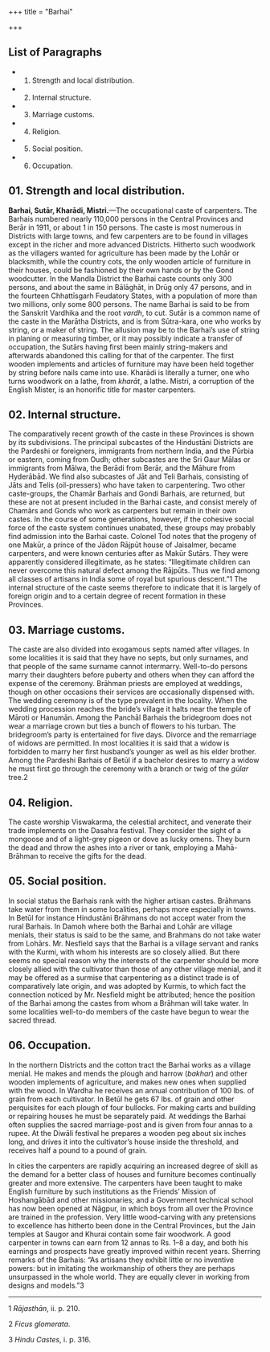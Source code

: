 +++
title = "Barhai"

+++

## List of Paragraphs

+ 1. Strength and local distribution. 
+ 2. Internal structure. 
+ 3. Marriage customs. 
+ 4. Religion. 
+ 5. Social position. 
+ 6. Occupation. 


## 01. Strength and local distribution.

**Barhai, Sutār, Kharādi, Mistri.**—The occupational caste of carpenters. The Barhais numbered nearly 110,000 persons in the Central Provinces and Berār in 1911, or about 1 in 150 persons. The caste is most numerous in Districts with large towns, and few carpenters are to be found in villages except in the richer and more advanced Districts. Hitherto such woodwork as the villagers wanted for agriculture has been made by the Lohār or blacksmith, while the country cots, the only wooden article of furniture in their houses, could be fashioned by their own hands or by the Gond woodcutter. In the Mandla District the Barhai caste counts only 300 persons, and about the same in Bālāghāt, in Drūg only 47 persons, and in the fourteen Chhattīsgarh Feudatory States, with a population of more than two millions, only some 800 persons. The name Barhai is said to be from the Sanskrit Vardhika and the root *vardh*, to cut. Sutār is a common name of the caste in the Marātha Districts, and is from Sūtra-kara, one who works by string, or a maker of string. The allusion may be to the Barhai’s use of string in planing or measuring timber, or it may possibly indicate a transfer of occupation, the Sutārs having first been mainly string-makers and afterwards abandoned this calling for that of the carpenter. The first wooden implements and articles of furniture may have been held together by string before nails came into use. Kharādi is literally a turner, one who turns woodwork on a lathe, from *kharāt*, a lathe. Mistri, a corruption of the English Mister, is an honorific title for master carpenters. 



## 02. Internal structure.

The comparatively recent growth of the caste in these Provinces is shown by its subdivisions. The principal subcastes of the Hindustāni Districts are the Pardeshi or foreigners, immigrants from northern India, and the Pūrbia or eastern, coming from Oudh; other subcastes are the Sri Gaur Mālas or immigrants from Mālwa, the Berādi from Berār, and the Māhure from Hyderābād. We find also subcastes of Jāt and Teli Barhais, consisting of Jāts and Telis \(oil-pressers\) who have taken to carpentering. Two other caste-groups, the Chamār Barhais and Gondi Barhais, are returned, but these are not at present included in the Barhai caste, and consist merely of Chamārs and Gonds who work as carpenters but remain in their own castes. In the course of some generations, however, if the cohesive social force of the caste system continues unabated, these groups may probably find admission into the Barhai caste. Colonel Tod notes that the progeny of one Makūr, a prince of the Jādon Rājpūt house of Jaisalmer, became carpenters, and were known centuries after as Makūr Sutārs. They were apparently considered illegitimate, as he states: “Illegitimate children can never overcome this natural defect among the Rājpūts. Thus we find among all classes of artisans in India some of royal but spurious descent.”1 The internal structure of the caste seems therefore to indicate that it is largely of foreign origin and to a certain degree of recent formation in these Provinces. 



## 03. Marriage customs.

The caste are also divided into exogamous septs named after villages. In some localities it is said that they have no septs, but only surnames, and that people of the same surname cannot intermarry. Well-to-do persons marry their daughters before puberty and others when they can afford the expense of the ceremony. Brāhman priests are employed at weddings, though on other occasions their services are occasionally dispensed with. The wedding ceremony is of the type prevalent in the locality. When the wedding procession reaches the bride’s village it halts near the temple of Māroti or Hanumān. Among the Panchāl Barhais the bridegroom does not wear a marriage crown but ties a bunch of flowers to his turban. The bridegroom’s party is entertained for five days. Divorce and the remarriage of widows are permitted. In most localities it is said that a widow is forbidden to marry her first husband’s younger as well as his elder brother. Among the Pardeshi Barhais of Betūl if a bachelor desires to marry a widow he must first go through the ceremony with a branch or twig of the *gūlar* tree.2 



## 04. Religion.

The caste worship Viswakarma, the celestial architect, and venerate their trade implements on the Dasahra festival. They consider the sight of a mongoose and of a light-grey pigeon or dove as lucky omens. They burn the dead and throw the ashes into a river or tank, employing a Mahā-Brāhman to receive the gifts for the dead. 



## 05. Social position.

In social status the Barhais rank with the higher artisan castes. Brāhmans take water from them in some localities, perhaps more especially in towns. In Betūl for instance Hindustāni Brāhmans do not accept water from the rural Barhais. In Damoh where both the Barhai and Lohār are village menials, their status is said to be the same, and Brahmans do not take water from Lohārs. Mr. Nesfield says that the Barhai is a village servant and ranks with the Kurmi, with whom his interests are so closely allied. But there seems no special reason why the interests of the carpenter should be more closely allied with the cultivator than those of any other village menial, and it may be offered as a surmise that carpentering as a distinct trade is of comparatively late origin, and was adopted by Kurmis, to which fact the connection noticed by Mr. Nesfield might be attributed; hence the position of the Barhai among the castes from whom a Brāhman will take water. In some localities well-to-do members of the caste have begun to wear the sacred thread. 



## 06. Occupation.

In the northern Districts and the cotton tract the Barhai works as a village menial. He makes and mends the plough and harrow \(*bakhar*\) and other wooden implements of agriculture, and makes new ones when supplied with the wood. In Wardha he receives an annual contribution of 100 lbs. of grain from each cultivator. In Betūl he gets 67 lbs. of grain and other perquisites for each plough of four bullocks. For making carts and building or repairing houses he must be separately paid. At weddings the Barhai often supplies the sacred marriage-post and is given from four annas to a rupee. At the Diwāli festival he prepares a wooden peg about six inches long, and drives it into the cultivator’s house inside the threshold, and receives half a pound to a pound of grain. 

In cities the carpenters are rapidly acquiring an increased degree of skill as the demand for a better class of houses and furniture becomes continually greater and more extensive. The carpenters have been taught to make English furniture by such institutions as the Friends’ Mission of Hoshangābād and other missionaries; and a Government technical school has now been opened at Nāgpur, in which boys from all over the Province are trained in the profession. Very little wood-carving with any pretensions to excellence has hitherto been done in the Central Provinces, but the Jain temples at Saugor and Khurai contain some fair woodwork. A good carpenter in towns can earn from 12 annas to Rs. 1–8 a day, and both his earnings and prospects have greatly improved within recent years. Sherring remarks of the Barhais: “As artisans they exhibit little or no inventive powers: but in imitating the workmanship of others they are perhaps unsurpassed in the whole world. They are equally clever in working from designs and models.”3 



* * *

1 *Rājasthān*, ii. p. 210. 

2 *Ficus glomerata.*

3 *Hindu Castes*, i. p. 316. 



